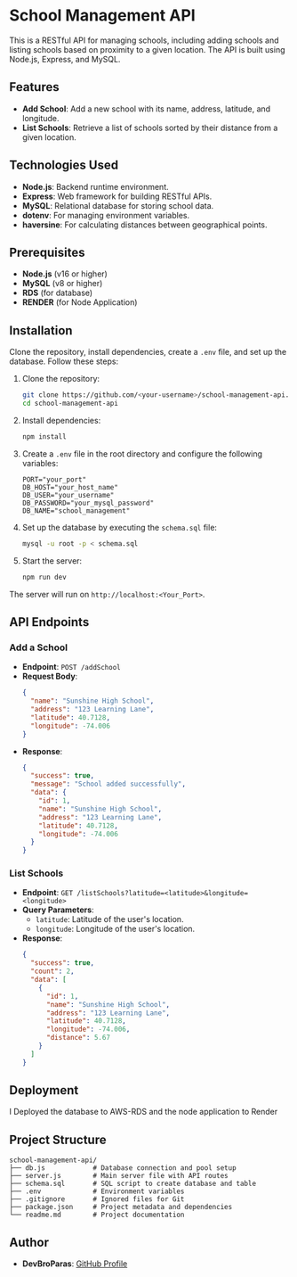 # School Management API

This is a RESTful API for managing schools, including adding schools and listing schools based on proximity to a given location. The API is built using Node.js, Express, and MySQL.

## Features

- **Add School**: Add a new school with its name, address, latitude, and longitude.
- **List Schools**: Retrieve a list of schools sorted by their distance from a given location.

## Technologies Used

- **Node.js**: Backend runtime environment.
- **Express**: Web framework for building RESTful APIs.
- **MySQL**: Relational database for storing school data.
- **dotenv**: For managing environment variables.
- **haversine**: For calculating distances between geographical points.

## Prerequisites

- **Node.js** (v16 or higher)
- **MySQL** (v8 or higher)
- **RDS** (for database)
- **RENDER** (for Node Application)

## Installation

Clone the repository, install dependencies, create a `.env` file, and set up the database. Follow these steps:

1. Clone the repository:

   ```bash
   git clone https://github.com/<your-username>/school-management-api.git
   cd school-management-api
   ```

2. Install dependencies:

   ```bash
   npm install
   ```

3. Create a `.env` file in the root directory and configure the following variables:

   ```properties
   PORT="your_port"
   DB_HOST="your_host_name"
   DB_USER="your_username"
   DB_PASSWORD="your_mysql_password"
   DB_NAME="school_management"
   ```

4. Set up the database by executing the `schema.sql` file:

   ```bash
   mysql -u root -p < schema.sql
   ```

5. Start the server:
   ```bash
   npm run dev
   ```

The server will run on `http://localhost:<Your_Port>`.

## API Endpoints

### Add a School

- **Endpoint**: `POST /addSchool`
- **Request Body**:
  ```json
  {
    "name": "Sunshine High School",
    "address": "123 Learning Lane",
    "latitude": 40.7128,
    "longitude": -74.006
  }
  ```
- **Response**:
  ```json
  {
    "success": true,
    "message": "School added successfully",
    "data": {
      "id": 1,
      "name": "Sunshine High School",
      "address": "123 Learning Lane",
      "latitude": 40.7128,
      "longitude": -74.006
    }
  }
  ```

### List Schools

- **Endpoint**: `GET /listSchools?latitude=<latitude>&longitude=<longitude>`
- **Query Parameters**:
  - `latitude`: Latitude of the user's location.
  - `longitude`: Longitude of the user's location.
- **Response**:
  ```json
  {
    "success": true,
    "count": 2,
    "data": [
      {
        "id": 1,
        "name": "Sunshine High School",
        "address": "123 Learning Lane",
        "latitude": 40.7128,
        "longitude": -74.006,
        "distance": 5.67
      }
    ]
  }
  ```

## Deployment

I Deployed the database to AWS-RDS and the node application to Render

## Project Structure

```
school-management-api/
├── db.js            # Database connection and pool setup
├── server.js        # Main server file with API routes
├── schema.sql       # SQL script to create database and table
├── .env             # Environment variables
├── .gitignore       # Ignored files for Git
├── package.json     # Project metadata and dependencies
└── readme.md        # Project documentation
```

## Author

- **DevBroParas**: [GitHub Profile](https://github.com/DevBroParas/school-management-api>)
